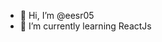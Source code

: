 - 👋 Hi, I’m @eesr05
- 🌱 I’m currently learning ReactJs


<!---
eesr05/eesr05 is a ✨ special ✨ repository because its `README.md` (this file) appears on your GitHub profile.
You can click the Preview link to take a look at your changes.
--->
